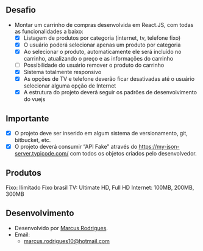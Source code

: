 ## Desafio

 - Montar um carrinho de compras desenvolvida em React.JS, com todas as
funcionalidades a baixo:
    - [x] Listagem de produtos por categoria (internet, tv, telefone fixo)
    - [x] O usuário poderá selecionar apenas um produto por categoria
    - [x] Ao selecionar o produto, automaticamente ele será incluído no carrinho,
atualizando o preço e as informações do carrinho
    - [ ] Possibilidade do usuário remover o produto do carrinho
    - [x] Sistema totalmente responsivo
    - [x] As opções de TV e telefone deverão ficar desativadas até o usuário
selecionar alguma opção de Internet
    - [x] A estrutura do projeto deverá seguir os padrões de desenvolvimento do vuejs

## Importante
 - [x] O projeto deve ser inserido em algum sistema de versionamento, git, bitbucket, etc.
 - [x] O projeto deverá consumir “API Fake” através do https://my-json-server.typicode.com/
com todos os objetos criados pelo desenvolvedor.

## Produtos
Fixo: Ilimitado Fixo brasil
TV: Ultimate HD, Full HD
Internet: 100MB, 200MB, 300MB

## Desenvolvimento
 - Desenvolvido por <a href="https://www.linkedin.com/in/marcusrodriguesdev/" target="_blank">Marcus Rodrigues</a>.
 - Email:
   - marcus.rodrigues10@hotmail.com
